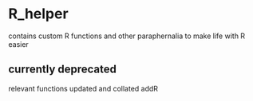 # R_helper

contains custom R functions and other paraphernalia to make life with R easier

## currently deprecated
relevant functions updated and collated addR

